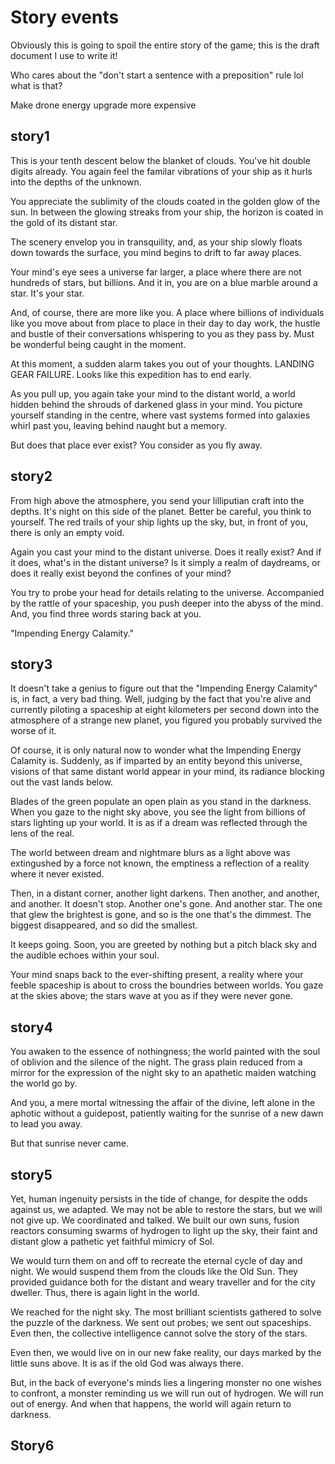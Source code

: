 # Story events
Obviously this is going to spoil the entire story of the game; this is the draft document I use to write it!

Who cares about the "don't start a sentence with a preposition" rule lol what is that?

Make drone energy upgrade more expensive


## story1

This is your tenth descent below the blanket of clouds. You've hit double digits already. You again feel the familar vibrations of your ship as it hurls into the depths of the unknown.

You appreciate the sublimity of the clouds coated in the golden glow of the sun. In between the glowing streaks from your ship, the horizon is coated in the gold of its distant star.

The scenery envelop you in transquility, and, as your ship slowly floats down towards the surface, you mind begins to drift to far away places.

Your mind's eye sees a universe far larger, a place where there are not hundreds of stars, but billions. And it in, you are on a blue marble around a star. It's your star.

And, of course, there are more like you. A place where billions of individuals like you move about from place to place in their day to day work, the hustle and bustle of their conversations whispering to you as they pass by. Must be wonderful being caught in the moment.

At this moment, a sudden alarm takes you out of your thoughts. LANDING GEAR FAILURE. Looks like this expedition has to end early.

As you pull up, you again take your mind to the distant world, a world hidden behind the shrouds of darkened glass in your mind. You picture yourself standing in the centre, where vast systems formed into galaxies whirl past you, leaving behind naught but a memory.

But does that place ever exist? You consider as you fly away.

## story2

From high above the atmosphere, you send your lilliputian craft into the depths. It's night on this side of the planet. Better be careful, you think to yourself. The red trails of your ship lights up the sky, but, in front of you, there is only an empty void.

Again you cast your mind to the distant universe. Does it really exist? And if it does, what's in the distant universe? Is it simply a realm of daydreams, or does it really exist beyond the confines of your mind?

You try to probe your head for details relating to the universe. Accompanied by the rattle of your spaceship, you push deeper into the abyss of the mind. And, you find three words staring back at you.

"Impending Energy Calamity."

## story3

It doesn't take a genius to figure out that the "Impending Energy Calamity" is, in fact, a very bad thing. Well, judging by the fact that you're alive and currently piloting a spaceship at eight kilometers per second down into the atmosphere of a strange new planet, you figured you probably survived the worse of it.

Of course, it is only natural now to wonder what the Impending Energy Calamity is. Suddenly, as if imparted by an entity beyond this universe, visions of that same distant world appear in your mind, its radiance blocking out the vast lands below.

Blades of the green populate an open plain as you stand in the darkness. When you gaze to the night sky above, you see the light from billions of stars  lighting up your world. It is as if a dream was reflected through the lens of the real.

The world between dream and nightmare blurs as a light above was extingushed by a force not known, the emptiness a reflection of a reality where it never existed.

Then, in a distant corner, another light darkens. Then another, and another, and another. It doesn't stop. Another one's gone. And another star. The one that glew the brightest is gone, and so is the one that's the dimmest. The biggest disappeared, and so did the smallest.

It keeps going. Soon, you are greeted by nothing but a pitch black sky and the audible echoes within your soul.

Your mind snaps back to the ever-shifting present, a reality where your feeble spaceship is about to cross the boundries between worlds. You gaze at the skies above; the stars wave at you as if they were never gone.

## story4

You awaken to the essence of nothingness; the world painted with the soul of oblivion and the silence of the night. The grass plain reduced from a mirror for the expression of the night sky to an apathetic maiden watching the world go by.

And you, a mere mortal witnessing the affair of the divine, left alone in the aphotic without a guidepost, patiently waiting for the sunrise of a new dawn to lead you away.

But that sunrise never came.

## story5

Yet, human ingenuity persists in the tide of change, for despite the odds against us, we adapted. We may not be able to restore the stars, but we will not give up. We coordinated and talked. We built our own suns, fusion reactors consuming swarms of hydrogen to light up the sky, their faint and distant glow a pathetic yet faithful mimicry of Sol.

We would turn them on and off to recreate the eternal cycle of day and night. We would suspend them from the clouds like the Old Sun. They provided guidance both for the distant and weary traveller and for the city dweller. Thus, there is again light in the world.

We reached for the night sky. The most brilliant scientists gathered to solve the puzzle of the darkness. We sent out probes; we sent out spaceships. Even then, the collective intelligence cannot solve the story of the stars.

Even then, we would live on in our new fake reality, our days marked by the little suns above. It is as if the old God was always there.

But, in the back of everyone's minds lies a lingering monster no one wishes to confront, a monster reminding us we will run out of hydrogen. We will run out of energy. And when that happens, the world will again return to darkness.

## Story6